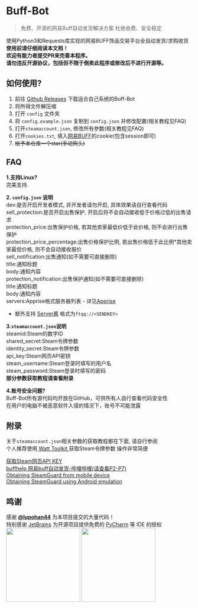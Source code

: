 # Buff-Bot  
> 免费、开源的网易Buff自动发货解决方案 杜绝收费、安全稳定

使用Python3和Requests库实现的网易BUFF饰品交易平台全自动发货/求购收货  
**使用前请仔细阅读本文档！**  
**欢迎有能力者提交PR来完善本程序。**  
**请勿违反开源协议，包括但不限于倒卖此程序或修改后不进行开源等。**

## 如何使用?
1. 前往 [Github Releases](https://github.com/jiajiaxd/Buff-Bot/releases/latest) 下载适合自己系统的Buff-Bot
2. 将所得文件解压缩
3. 打开 `config` 文件夹
4. 将 `config.example.json` 复制到 `config.json` 并修改配置(相关教程见FAQ)
5. 打开`steamaccount.json`, 修改所有参数(相关教程见FAQ)
6. 打开`cookies.txt`, 填入[网易BUFF](https://buff.163.com)的cookie(包含session即可) 
7. ~~给予本仓库一个star(手动狗头)~~
## FAQ
**1.支持Linux?**  
完美支持.

**2. `config.json` 说明**  
dev:是否开启开发者模式, 非开发者请勿开启, 具体效果请自行查看代码  
sell_protection:是否开启出售保护, 开启后将不会自动接收低于价格过低的出售请求  
protection_price:出售保护价格, 若其他卖家最低价低于此价格, 则不会进行出售保护  
protection_price_percentage:出售价格保护比例, 若出售价格低于此比例*其他卖家最低价格, 则不会自动接收报价  
sell_notification:出售通知(如不需要可直接删除)  
title:通知标题  
body:通知内容  
protection_notification:出售保护通知(如不需要可直接删除)  
title:通知标题  
body:通知内容  
servers:Apprise格式服务器列表 - 详见[Apprise](https://github.com/caronc/apprise)  
- 额外支持 [Server酱](https://sct.ftqq.com/) 格式为`ftqq://<SENDKEY>`

**3.`steamaccount.json`说明**  
steamid:Steam的数字ID  
shared_secret:Steam令牌参数  
identity_secret:Steam令牌参数  
api_key:Steam网页API密钥  
steam_username:Steam登录时填写的用户名  
steam_password:Steam登录时填写的密码  
**部分参数获取教程请查看附录**

**4.账号安全问题?**  
Buff-Bot所有源代码均开放在GitHub，可供所有人自行查看代码安全性  
在用户的电脑不被恶意软件入侵的情况下，账号不可能泄露  

## 附录
关于`steamaccount.json`相关参数的获取教程都在下面, 请自行参阅  
个人推荐使用[ Watt Toolkit ](https://github.com/BeyondDimension/SteamTools)获取Steam令牌参数 操作非常简便

[获取Steam网页API KEY](http://steamcommunity.com/dev/apikey)  
[buffhelp 网易buff自动发货-哔哩哔哩(请查看P2-P7)](https://www.bilibili.com/video/BV1DT4y1P7Dx)  
[Obtaining SteamGuard from mobile device]( https://github.com/SteamTimeIdler/stidler/wiki/Getting-your-%27shared_secret%27-code-for-use-with-Auto-Restarter-on-Mobile-Authentication )  
[Obtaining SteamGuard using Android emulation]( https://github.com/codepath/android_guides/wiki/Genymotion-2.0-Emulators-with-Google-Play-support)

## 鸣谢
感谢 [**@lupohan44**](https://github.com/lupohan44) 为本项目提交的大量代码！  
特别感谢 [JetBrains](https://www.jetbrains.com/) 为开源项目提供免费的 [PyCharm](https://www.jetbrains.com/pycharm/) 等 IDE 的授权  
[<img src="https://resources.jetbrains.com/storage/products/company/brand/logos/jb_beam.svg" width="200"/>](https://jb.gg/OpenSourceSupport)
[<img src="https://resources.jetbrains.com/storage/products/company/brand/logos/PyCharm_icon.svg" width="200"/>](https://jb.gg/OpenSourceSupport)
